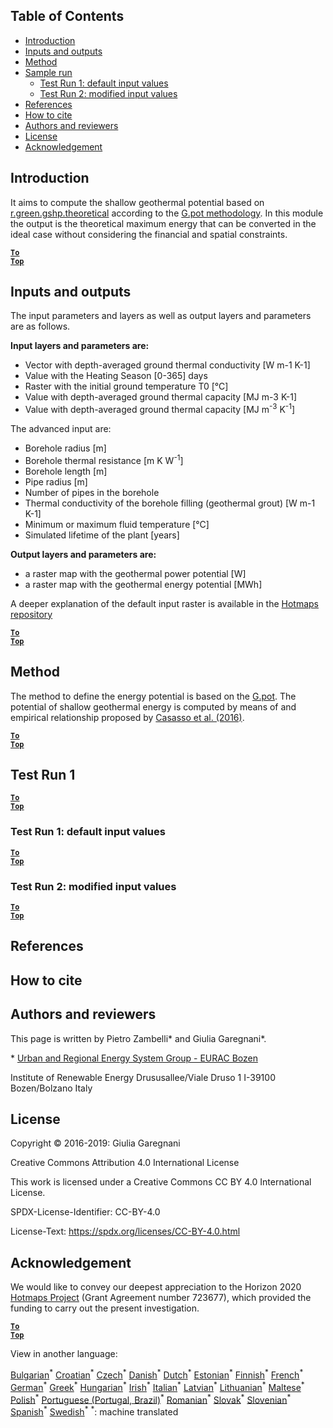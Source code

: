 ﻿## Table of Contents

* [Introduction](#introduction)
* [Inputs and outputs](#inputs-and-outputs)
* [Method](#method)
* [Sample run](#sample-run)
  * [Test Run 1: default input values](#test-run-1-default-input-values)
  * [Test Run 2: modified input values](#test-run-2-modified-input-values)
* [References](#references)
* [How to cite](#how-to-cite)
* [Authors and reviewers](#authors-and-reviewers)
* [License](#license)
* [Acknowledgement](#acknowledgement)


## Introduction

It aims to compute the shallow geothermal potential based on [r.green.gshp.theoretical](en-https://grass.osgeo.org/grass76/manuals/addons/r.green.gshp.theoretical.html) according to the [G.pot methodology](https://www.sciencedirect.com/science/article/pii/S0360544216303358). 
In this module the output is the theoretical maximum energy that can be converted in the ideal case without considering the financial and spatial constraints. 


<code><ins>**[To Top](#table-of-contents)**</ins></code>


## Inputs and outputs

The input parameters and layers as well as output layers and parameters are as follows.


**Input layers and parameters are:**

* Vector with depth-averaged ground thermal conductivity [W m-1 K-1]
* Value with the Heating Season [0-365] days
* Raster with the initial ground temperature T0 [°C]
* Value with depth-averaged ground thermal capacity [MJ m-3 K-1]
* Value with depth-averaged ground thermal capacity [MJ m<sup>-3</sup> K<sup>-1</sup>]

The advanced input are:
* Borehole radius [m]
* Borehole thermal resistance [m K W<sup>-1</sup>]
* Borehole length [m]
* Pipe radius [m]
* Number of pipes in the borehole
* Thermal conductivity of the borehole filling (geothermal grout) [W m-1 K-1]
* Minimum or maximum fluid temperature [°C]
* Simulated lifetime of the plant [years]

**Output layers and parameters are:**

* a raster map with the geothermal power potential [W]
* a raster map with the geothermal energy potential [MWh]

A deeper explanation of the default input raster is available in the [Hotmaps repository](en-https://gitlab.com/hotmaps/potential/potential_geothermal_raster)

<code><ins>**[To Top](#table-of-contents)**</ins></code>


## Method
The method to define the energy potential is based on the [G.pot](en-https://www.sciencedirect.com/science/article/pii/S0360544216303358). The potential of shallow geothermal energy is computed by means of and empirical relationship proposed by [Casasso et al. (2016)](https://www.sciencedirect.com/science/article/pii/S0360544216303358).

<code><ins>**[To Top](#table-of-contents)**</ins></code>

## Test Run 1
<code><ins>**[To Top](#table-of-contents)**</ins></code>


### Test Run 1: default input values


<code><ins>**[To Top](#table-of-contents)**</ins></code>



### Test Run 2: modified input values

<code><ins>**[To Top](#table-of-contents)**</ins></code>


## References



## How to cite


## Authors and reviewers

This page is written by Pietro Zambelli\* and Giulia Garegnani\*.


\* [Urban and Regional Energy System Group - EURAC Bozen](en-http://www.eurac.edu/en/research/technologies/renewableenergy/researchfields/Pages/Energy-strategies-and-planning.aspx)

Institute of Renewable Energy
Drususallee/Viale Druso 1
I-39100 Bozen/Bolzano
Italy


## License

Copyright © 2016-2019: Giulia Garegnani

Creative Commons Attribution 4.0 International License

This work is licensed under a Creative Commons CC BY 4.0 International License.

SPDX-License-Identifier: CC-BY-4.0

License-Text: https://spdx.org/licenses/CC-BY-4.0.html


## Acknowledgement

We would like to convey our deepest appreciation to the Horizon 2020 [Hotmaps Project](en-https://www.hotmaps-project.eu) (Grant Agreement number 723677), which provided the funding to carry out the present investigation.



<code><ins>**[To Top](#table-of-contents)**</ins></code>






View in another language:

 [Bulgarian](bg-CM-Shallow-geothermal-potential)<sup>\*</sup> [Croatian](hr-CM-Shallow-geothermal-potential)<sup>\*</sup> [Czech](cs-CM-Shallow-geothermal-potential)<sup>\*</sup> [Danish](da-CM-Shallow-geothermal-potential)<sup>\*</sup> [Dutch](nl-CM-Shallow-geothermal-potential)<sup>\*</sup> [Estonian](et-CM-Shallow-geothermal-potential)<sup>\*</sup> [Finnish](fi-CM-Shallow-geothermal-potential)<sup>\*</sup> [French](fr-CM-Shallow-geothermal-potential)<sup>\*</sup> [German](de-CM-Shallow-geothermal-potential)<sup>\*</sup> [Greek](el-CM-Shallow-geothermal-potential)<sup>\*</sup> [Hungarian](hu-CM-Shallow-geothermal-potential)<sup>\*</sup> [Irish](ga-CM-Shallow-geothermal-potential)<sup>\*</sup> [Italian](it-CM-Shallow-geothermal-potential)<sup>\*</sup> [Latvian](lv-CM-Shallow-geothermal-potential)<sup>\*</sup> [Lithuanian](lt-CM-Shallow-geothermal-potential)<sup>\*</sup> [Maltese](mt-CM-Shallow-geothermal-potential)<sup>\*</sup> [Polish](pl-CM-Shallow-geothermal-potential)<sup>\*</sup> [Portuguese (Portugal, Brazil)](pt-CM-Shallow-geothermal-potential)<sup>\*</sup> [Romanian](ro-CM-Shallow-geothermal-potential)<sup>\*</sup> [Slovak](sk-CM-Shallow-geothermal-potential)<sup>\*</sup> [Slovenian](sl-CM-Shallow-geothermal-potential)<sup>\*</sup> [Spanish](es-CM-Shallow-geothermal-potential)<sup>\*</sup> [Swedish](sv-CM-Shallow-geothermal-potential)<sup>\*</sup>
<sup>\*</sup>: machine translated
